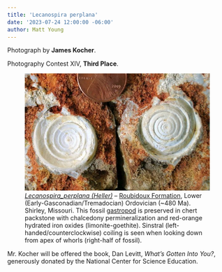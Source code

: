 ```yaml
---
title: 'Lecanospira perplana'
date: '2023-07-24 12:00:00 -06:00'
author: Matt Young
---
```


Photograph by <strong>James Kocher</strong>.

Photography Contest XIV, <strong>Third Place</strong>.

<figure>
<img src="/uploads/2023/Kocher_Lecanospira_perplana_3.jpg" alt="Fossil gastropods"/>
<figcaption><a href=""><i>Lecanospira_perplana (Heller)</i></a> &ndash; <a href="https://en.wikipedia.org/wiki/Roubidoux_Formation">Roubidoux Formation</a>, Lower (Early-Gasconadian/Tremadocian) Ordovician (~480 Ma). Shirley, Missouri. This fossil <a href="https://en.wikipedia.org/wiki/Gastropoda">gastropod</a> is preserved in chert packstone with chalcedony permineralization and red-orange hydrated iron oxides (limonite-goethite). Sinstral (left-handed/counterclockwise) coiling is seen when looking down from apex of whorls (right-half of fossil).
</figcaption>
</figure>

Mr. Kocher will be offered the book, Dan Levitt, <i>What’s Gotten Into You?</i>, generously donated by the National Center for Science Education.
